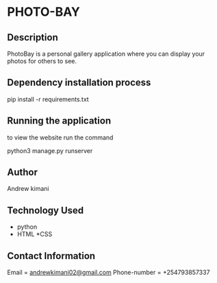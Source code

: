 # PHOTO-BAY

## Description

PhotoBay is a personal gallery application where you can display your photos for others to see.

## Dependency installation process

pip install -r requirements.txt

## Running the application
to view the website run the command

python3 manage.py runserver

## Author 
Andrew kimani

## Technology Used
* python
* HTML
*CSS

## Contact Information
Email = andrewkimani02@gmail.com
Phone-number = +254793857337